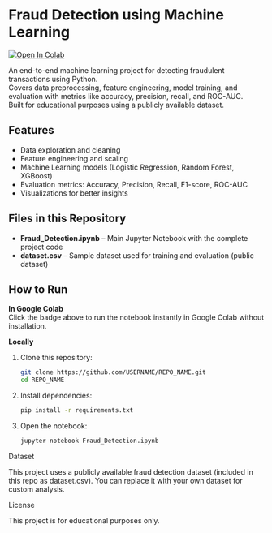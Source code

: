 # Fraud Detection using Machine Learning

[![Open In Colab]([https://colab.research.google.com/assets/colab-badge.svg)](https://colab.research.google.com/github/USERNAME/REPO_NAME/blob/main/Fraud_Detection.ipynb](https://colab.research.google.com/drive/1QAeftjrr_k_RbSRuyA_NL509_uCDtsiL?usp=sharing))

An end-to-end machine learning project for detecting fraudulent transactions using Python.  
Covers data preprocessing, feature engineering, model training, and evaluation with metrics like accuracy, precision, recall, and ROC-AUC.  
Built for educational purposes using a publicly available dataset.

## Features
- Data exploration and cleaning
- Feature engineering and scaling
- Machine Learning models (Logistic Regression, Random Forest, XGBoost)
- Evaluation metrics: Accuracy, Precision, Recall, F1-score, ROC-AUC
- Visualizations for better insights

## Files in this Repository
- **Fraud_Detection.ipynb** – Main Jupyter Notebook with the complete project code  
- **dataset.csv** – Sample dataset used for training and evaluation (public dataset)

## How to Run
**In Google Colab**  
Click the badge above to run the notebook instantly in Google Colab without installation.  

**Locally**  
1. Clone this repository:
   ```bash
   git clone https://github.com/USERNAME/REPO_NAME.git
   cd REPO_NAME

2.	Install dependencies:
    ```bash
    pip install -r requirements.txt

3.	Open the notebook:
    ```bash
    jupyter notebook Fraud_Detection.ipynb

Dataset

This project uses a publicly available fraud detection dataset (included in this repo as dataset.csv).
You can replace it with your own dataset for custom analysis.

License

This project is for educational purposes only.
